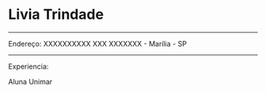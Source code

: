 # Livia Trindade

---

Endereço: XXXXXXXXXX XXX XXXXXXX - Marília - SP

---

Experiencia:

Aluna Unimar